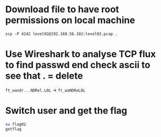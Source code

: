 # Download file to have root permissions on local machine
`scp -P 4242 level02@192.168.56.102:level02.pcap .`

# Use Wireshark to analyse TCP flux to find passwd end check ascii to see that . = delete
`ft_wandr...NDRel.L0L` -> `ft_waNDReL0L`

# Switch user and get the flag
```bash
su flag02
getflag
```

